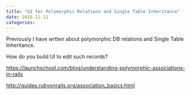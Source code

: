 ```yaml
---
title: "UI for Polymorphic Relations and Single Table Inheritance"
date: 2016-11-11
categories:
---
```


Previously I have wrtten about polymorphic DB relations and Single Table Inheritance.

How do you build UI to edit such records?  


https://launchschool.com/blog/understanding-polymorphic-associations-in-rails

http://guides.rubyonrails.org/association_basics.html
